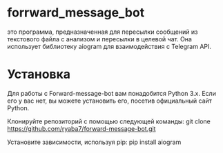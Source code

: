 # forrward_message_bot
это программа, предназначенная для пересылки сообщений из текстового файла с анализом и пересылки в целевой чат. Она использует библиотеку aiogram для взаимодействия с Telegram API.

# Установка
Для работы с Forward-message-bot вам понадобится Python 3.x. Если его у вас нет, вы можете установить его, посетив официальный сайт Python.

Клонируйте репозиторий с помощью следующей команды: git clone https://github.com/ryaba7/forward-message-bot.git

Установите зависимости, используя pip:
pip install aiogram
